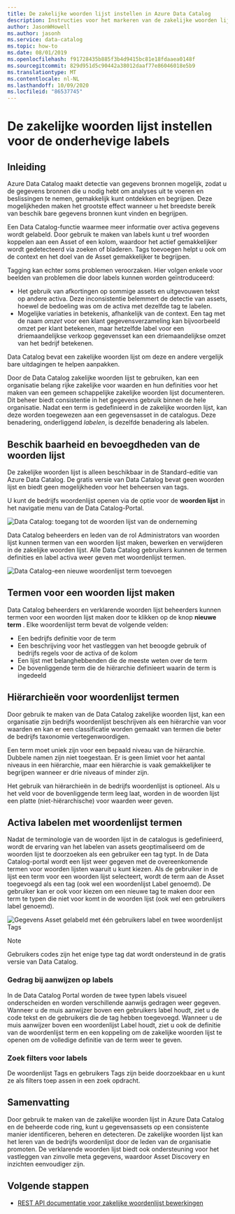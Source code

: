 ```yaml
---
title: De zakelijke woorden lijst instellen in Azure Data Catalog
description: Instructies voor het markeren van de zakelijke woorden lijst in Azure Data Catalog voor het definiëren en gebruiken van een algemene bedrijfs woordenlijst voor het labelen van geregistreerde gegevensassets.
author: JasonWHowell
ms.author: jasonh
ms.service: data-catalog
ms.topic: how-to
ms.date: 08/01/2019
ms.openlocfilehash: f91728435b885f3b4d9415bc81e18fdaaea0148f
ms.sourcegitcommit: 829d951d5c90442a38012daaf77e86046018e5b9
ms.translationtype: MT
ms.contentlocale: nl-NL
ms.lasthandoff: 10/09/2020
ms.locfileid: "86537745"
---
```

# <a name="set-up-the-business-glossary-for-governed-tagging"></a>De zakelijke woorden lijst instellen voor de onderhevige labels

## <a name="introduction"></a>Inleiding

Azure Data Catalog maakt detectie van gegevens bronnen mogelijk, zodat u de gegevens bronnen die u nodig hebt om analyses uit te voeren en beslissingen te nemen, gemakkelijk kunt ontdekken en begrijpen. Deze mogelijkheden maken het grootste effect wanneer u het breedste bereik van beschik bare gegevens bronnen kunt vinden en begrijpen.

Een Data Catalog-functie waarmee meer informatie over activa gegevens wordt gelabeld. Door gebruik te maken van labels kunt u tref woorden koppelen aan een Asset of een kolom, waardoor het actief gemakkelijker wordt gedetecteerd via zoeken of bladeren. Tags toevoegen helpt u ook om de context en het doel van de Asset gemakkelijker te begrijpen.

Tagging kan echter soms problemen veroorzaken. Hier volgen enkele voor beelden van problemen die door labels kunnen worden geïntroduceerd:

* Het gebruik van afkortingen op sommige assets en uitgevouwen tekst op andere activa. Deze inconsistentie belemmert de detectie van assets, hoewel de bedoeling was om de activa met dezelfde tag te labelen.
* Mogelijke variaties in betekenis, afhankelijk van de context. Een tag met de naam *omzet* voor een klant gegevensverzameling kan bijvoorbeeld omzet per klant betekenen, maar hetzelfde label voor een driemaandelijkse verkoop gegevensset kan een driemaandelijkse omzet van het bedrijf betekenen.  

Data Catalog bevat een zakelijke woorden lijst om deze en andere vergelijk bare uitdagingen te helpen aanpakken.

Door de Data Catalog zakelijke woorden lijst te gebruiken, kan een organisatie belang rijke zakelijke voor waarden en hun definities voor het maken van een gemeen schappelijke zakelijke woorden lijst documenteren. Dit beheer biedt consistentie in het gegevens gebruik binnen de hele organisatie. Nadat een term is gedefinieerd in de zakelijke woorden lijst, kan deze worden toegewezen aan een gegevensasset in de catalogus. Deze benadering, onderliggend *labelen*, is dezelfde benadering als labelen.

## <a name="glossary-availability-and-privileges"></a>Beschik baarheid en bevoegdheden van de woorden lijst

De zakelijke woorden lijst is alleen beschikbaar in de Standard-editie van Azure Data Catalog. De gratis versie van Data Catalog bevat geen woorden lijst en biedt geen mogelijkheden voor het beheersen van tags.

U kunt de bedrijfs woordenlijst openen via de optie voor de **woorden lijst** in het navigatie menu van de Data Catalog-Portal.  

![Data Catalog: toegang tot de woorden lijst van de onderneming](./media/data-catalog-how-to-business-glossary/01-portal-menu.png)

Data Catalog beheerders en leden van de rol Administrators van woorden lijst kunnen termen van een woorden lijst maken, bewerken en verwijderen in de zakelijke woorden lijst. Alle Data Catalog gebruikers kunnen de termen definities en label activa weer geven met woordenlijst termen.

![Data Catalog-een nieuwe woordenlijst term toevoegen](./media/data-catalog-how-to-business-glossary/02-new-term.png)

## <a name="creating-glossary-terms"></a>Termen voor een woorden lijst maken

Data Catalog beheerders en verklarende woorden lijst beheerders kunnen termen voor een woorden lijst maken door te klikken op de knop **nieuwe term** . Elke woordenlijst term bevat de volgende velden:

* Een bedrijfs definitie voor de term
* Een beschrijving voor het vastleggen van het beoogde gebruik of bedrijfs regels voor de activa of de kolom
* Een lijst met belanghebbenden die de meeste weten over de term
* De bovenliggende term die de hiërarchie definieert waarin de term is ingedeeld

## <a name="glossary-term-hierarchies"></a>Hiërarchieën voor woordenlijst termen

Door gebruik te maken van de Data Catalog zakelijke woorden lijst, kan een organisatie zijn bedrijfs woordenlijst beschrijven als een hiërarchie van voor waarden en kan er een classificatie worden gemaakt van termen die beter de bedrijfs taxonomie vertegenwoordigen.

Een term moet uniek zijn voor een bepaald niveau van de hiërarchie. Dubbele namen zijn niet toegestaan. Er is geen limiet voor het aantal niveaus in een hiërarchie, maar een hiërarchie is vaak gemakkelijker te begrijpen wanneer er drie niveaus of minder zijn.

Het gebruik van hiërarchieën in de bedrijfs woordenlijst is optioneel. Als u het veld voor de bovenliggende term leeg laat, worden in de woorden lijst een platte (niet-hiërarchische) voor waarden weer geven.  

## <a name="tagging-assets-with-glossary-terms"></a>Activa labelen met woordenlijst termen

Nadat de terminologie van de woorden lijst in de catalogus is gedefinieerd, wordt de ervaring van het labelen van assets geoptimaliseerd om de woorden lijst te doorzoeken als een gebruiker een tag typt. In de Data Catalog-portal wordt een lijst weer gegeven met de overeenkomende termen voor woorden lijsten waaruit u kunt kiezen. Als de gebruiker in de lijst een term voor een woorden lijst selecteert, wordt de term aan de Asset toegevoegd als een tag (ook wel een woordenlijst Label genoemd). De gebruiker kan er ook voor kiezen om een nieuwe tag te maken door een term te typen die niet voor komt in de woorden lijst (ook wel een gebruikers label genoemd).

![Gegevens Asset gelabeld met één gebruikers label en twee woordenlijst Tags](./media/data-catalog-how-to-business-glossary/03-tagged-asset.png)

> [!NOTE]
> Gebruikers codes zijn het enige type tag dat wordt ondersteund in de gratis versie van Data Catalog.

### <a name="hover-behavior-on-tags"></a>Gedrag bij aanwijzen op labels

In de Data Catalog Portal worden de twee typen labels visueel onderscheiden en worden verschillende aanwijs gedragen weer gegeven. Wanneer u de muis aanwijzer boven een gebruikers label houdt, ziet u de code tekst en de gebruikers die de tag hebben toegevoegd. Wanneer u de muis aanwijzer boven een woordenlijst Label houdt, ziet u ook de definitie van de woordenlijst term en een koppeling om de zakelijke woorden lijst te openen om de volledige definitie van de term weer te geven.

### <a name="search-filters-for-tags"></a>Zoek filters voor labels

De woordenlijst Tags en gebruikers Tags zijn beide doorzoekbaar en u kunt ze als filters toep assen in een zoek opdracht.

## <a name="summary"></a>Samenvatting

Door gebruik te maken van de zakelijke woorden lijst in Azure Data Catalog en de beheerde code ring, kunt u gegevensassets op een consistente manier identificeren, beheren en detecteren. De zakelijke woorden lijst kan het leren van de bedrijfs woordenlijst door de leden van de organisatie promoten. De verklarende woorden lijst biedt ook ondersteuning voor het vastleggen van zinvolle meta gegevens, waardoor Asset Discovery en inzichten eenvoudiger zijn.

## <a name="next-steps"></a>Volgende stappen

* [REST API documentatie voor zakelijke woordenlijst bewerkingen](/rest/api/datacatalog/data-catalog-glossary)
